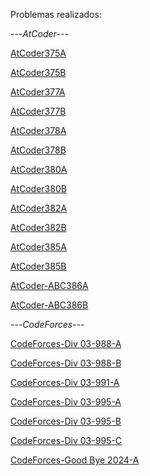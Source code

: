 Problemas realizados:

---*AtCoder*---

[AtCoder375A](https://atcoder.jp/contests/abc375/tasks/abc375_a)

[AtCoder375B](https://atcoder.jp/contests/abc375/tasks/abc375_b)

[AtCoder377A](https://atcoder.jp/contests/abc377/tasks/abc377_a)

[AtCoder377B](https://atcoder.jp/contests/abc377/tasks/abc377_b)

[AtCoder378A](https://atcoder.jp/contests/abc378/tasks/abc378_a)

[AtCoder378B](https://atcoder.jp/contests/abc378/tasks/abc378_b)

[AtCoder380A](https://atcoder.jp/contests/abc380/tasks/abc380_a)

[AtCoder380B](https://atcoder.jp/contests/abc380/tasks/abc380_b)

[AtCoder382A](https://atcoder.jp/contests/abc382/tasks/abc382_a)

[AtCoder382B](https://atcoder.jp/contests/abc382/tasks/abc382_b)

[AtCoder385A](https://atcoder.jp/contests/abc385/tasks/abc385_a)

[AtCoder385B](https://atcoder.jp/contests/abc385/tasks/abc385_b)

[AtCoder-ABC386A](https://atcoder.jp/contests/abc386/tasks/abc386_a)

[AtCoder-ABC386B](https://atcoder.jp/contests/abc386/tasks/abc386_b)



---*CodeForces*---

[CodeForces-Div 03-988-A](https://codeforces.com/contest/2037/problem/A)

[CodeForces-Div 03-988-B](https://codeforces.com/contest/2037/problem/B)

[CodeForces-Div 03-991-A](https://codeforces.com/contest/2050/problem/A)

[CodeForces-Div 03-995-A](https://codeforces.com/contest/2051/problem/A)

[CodeForces-Div 03-995-B](https://codeforces.com/contest/2051/problem/B)

[CodeForces-Div 03-995-C](https://codeforces.com/contest/2051/problem/C)

[CodeForces-Good Bye 2024-A](https://codeforces.com/contest/2053/problem/A)